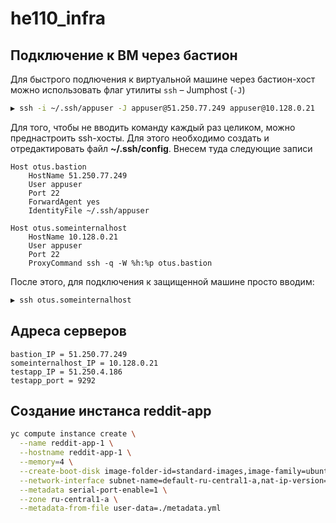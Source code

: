 # he110_infra

## Подключение к ВМ через бастион

Для быстрого подлючения к виртуальной машине через бастион-хост можно использовать флаг утилиты `ssh` – Jumphost (`-J`)

```bash
▶ ssh -i ~/.ssh/appuser -J appuser@51.250.77.249 appuser@10.128.0.21
```

Для того, чтобы не вводить команду каждый раз целиком, можно преднастроить ssh-хосты. Для этого необходимо создать и отредактировать файл **~/.ssh/config**. Внесем туда следующие записи

```
Host otus.bastion
    HostName 51.250.77.249
    User appuser
    Port 22
    ForwardAgent yes
    IdentityFile ~/.ssh/appuser

Host otus.someinternalhost
    HostName 10.128.0.21
    User appuser
    Port 22
    ProxyCommand ssh -q -W %h:%p otus.bastion
```

После этого, для подключения к защищенной машине просто вводим:

```bash
▶ ssh otus.someinternalhost
```

## Адреса серверов

```
bastion_IP = 51.250.77.249
someinternalhost_IP = 10.128.0.21
testapp_IP = 51.250.4.186
testapp_port = 9292
```

## Создание инстанса reddit-app

```bash
yc compute instance create \
  --name reddit-app-1 \
  --hostname reddit-app-1 \
  --memory=4 \
  --create-boot-disk image-folder-id=standard-images,image-family=ubuntu-1604-lts,size=10GB \
  --network-interface subnet-name=default-ru-central1-a,nat-ip-version=ipv4 \
  --metadata serial-port-enable=1 \
  --zone ru-central1-a \
  --metadata-from-file user-data=./metadata.yml
```
